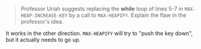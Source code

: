 > Professor Uriah suggests replacing the **while** loop of lines 5-7 in
> `MAX-HEAP-INCREASE-KEY` by a call to `MAX-HEAPIFY`. Explain the flaw in the
> professor's idea.

It works in the other direction. `MAX-HEAPIFY` will try to "push the key down",
but it actually needs to go up.
